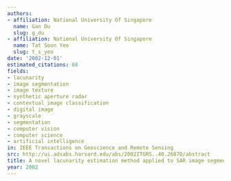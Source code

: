 ```yaml
---
authors:
- affiliation: National University Of Singapore
  name: Gan Du
  slug: g_du
- affiliation: National University Of Singapore
  name: Tat Soon Yeo
  slug: t_s_yeo
date: '2002-12-01'
estimated_citations: 68
fields:
- lacunarity
- image segmentation
- image texture
- synthetic aperture radar
- contextual image classification
- digital image
- grayscale
- segmentation
- computer vision
- computer science
- artificial intelligence
in: IEEE Transactions on Geoscience and Remote Sensing
src: http://ui.adsabs.harvard.edu/abs/2002ITGRS..40.2687D/abstract
title: A novel lacunarity estimation method applied to SAR image segmentation
year: 2002
---
```

